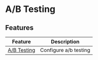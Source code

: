 # A/B Testing

## Features

| Feature | Description |
|---------|-------------|
| [A/B Testing](https://xyd.dev/docs/guides/integrations/abtesting/abtesting-integrations) | Configure a/b testing |